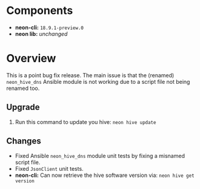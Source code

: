 # Components

* **neon-cli:** `18.9.1-preview.0`
* **neon lib:** *unchanged*

# Overview

This is a point bug fix release.  The main issue is that the (renamed) `neon_hive_dns` Ansible module is not working due to a script file not being renamed too.

## Upgrade

1. Run this command to update you hive: `neon hive update`

## Changes

* Fixed Ansible `neon_hive_dns` module unit tests by fixing a misnamed script file.
* Fixed `JsonClient` unit tests.
* **neon-cli:** Can now retrieve the hive software version via: `neon hive get version`
